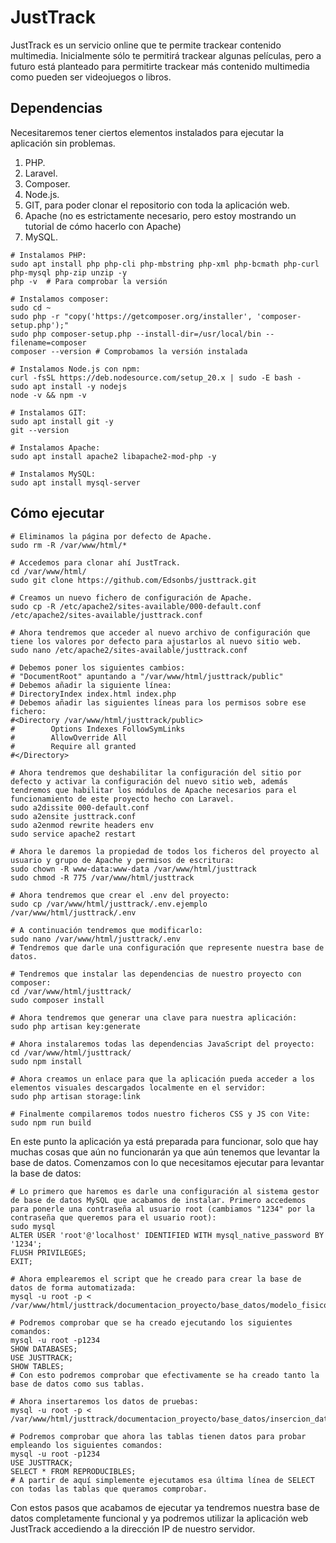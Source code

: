# JustTrack

JustTrack es un servicio online que te permite trackear contenido multimedia. Inicialmente sólo te permitirá trackear algunas películas, pero a futuro está planteado para permitirte trackear más contenido multimedia como pueden ser videojuegos o libros.

## Dependencias

Necesitaremos tener ciertos elementos instalados para ejecutar la aplicación sin problemas.

1. PHP.
2. Laravel.
3. Composer.
4. Node.js.
5. GIT, para poder clonar el repositorio con toda la aplicación web.
6. Apache (no es estrictamente necesario, pero estoy mostrando un tutorial de cómo hacerlo con Apache)
7. MySQL.

```shell
# Instalamos PHP:
sudo apt install php php-cli php-mbstring php-xml php-bcmath php-curl php-mysql php-zip unzip -y
php -v  # Para comprobar la versión

# Instalamos composer:
sudo cd ~
sudo php -r "copy('https://getcomposer.org/installer', 'composer-setup.php');"
sudo php composer-setup.php --install-dir=/usr/local/bin --filename=composer
composer --version # Comprobamos la versión instalada

# Instalamos Node.js con npm:
curl -fsSL https://deb.nodesource.com/setup_20.x | sudo -E bash -
sudo apt install -y nodejs
node -v && npm -v

# Instalamos GIT:
sudo apt install git -y
git --version

# Instalamos Apache:
sudo apt install apache2 libapache2-mod-php -y

# Instalamos MySQL:
sudo apt install mysql-server
```

## Cómo ejecutar

```shell
# Eliminamos la página por defecto de Apache.
sudo rm -R /var/www/html/*

# Accedemos para clonar ahí JustTrack.
cd /var/www/html/
sudo git clone https://github.com/Edsonbs/justtrack.git

# Creamos un nuevo fichero de configuración de Apache.
sudo cp -R /etc/apache2/sites-available/000-default.conf /etc/apache2/sites-available/justtrack.conf

# Ahora tendremos que acceder al nuevo archivo de configuración que tiene los valores por defecto para ajustarlos al nuevo sitio web.
sudo nano /etc/apache2/sites-available/justtrack.conf

# Debemos poner los siguientes cambios:
# "DocumentRoot" apuntando a "/var/www/html/justtrack/public"
# Debemos añadir la siguiente línea:
# DirectoryIndex index.html index.php
# Debemos añadir las siguientes líneas para los permisos sobre ese fichero:
#<Directory /var/www/html/justtrack/public>
#        Options Indexes FollowSymLinks
#        AllowOverride All
#        Require all granted
#</Directory>

# Ahora tendremos que deshabilitar la configuración del sitio por defecto y activar la configuración del nuevo sitio web, además tendremos que habilitar los módulos de Apache necesarios para el funcionamiento de este proyecto hecho con Laravel.
sudo a2dissite 000-default.conf
sudo a2ensite justtrack.conf
sudo a2enmod rewrite headers env
sudo service apache2 restart

# Ahora le daremos la propiedad de todos los ficheros del proyecto al usuario y grupo de Apache y permisos de escritura:
sudo chown -R www-data:www-data /var/www/html/justtrack
sudo chmod -R 775 /var/www/html/justtrack

# Ahora tendremos que crear el .env del proyecto:
sudo cp /var/www/html/justtrack/.env.ejemplo /var/www/html/justtrack/.env

# A continuación tendremos que modificarlo:
sudo nano /var/www/html/justtrack/.env
# Tendremos que darle una configuración que represente nuestra base de datos.

# Tendremos que instalar las dependencias de nuestro proyecto con composer:
cd /var/www/html/justtrack/
sudo composer install

# Ahora tendremos que generar una clave para nuestra aplicación:
sudo php artisan key:generate

# Ahora instalaremos todas las dependencias JavaScript del proyecto:
cd /var/www/html/justtrack/
sudo npm install

# Ahora creamos un enlace para que la aplicación pueda acceder a los elementos visuales descargados localmente en el servidor:
sudo php artisan storage:link

# Finalmente compilaremos todos nuestro ficheros CSS y JS con Vite:
sudo npm run build
```

En este punto la aplicación ya está preparada para funcionar, solo que hay muchas cosas que aún no funcionarán ya que aún tenemos que levantar la base de datos. Comenzamos con lo que necesitamos ejecutar para levantar la base de datos:

```shell
# Lo primero que haremos es darle una configuración al sistema gestor de base de datos MySQL que acabamos de instalar. Primero accedemos para ponerle una contraseña al usuario root (cambiamos "1234" por la contraseña que queremos para el usuario root):
sudo mysql
ALTER USER 'root'@'localhost' IDENTIFIED WITH mysql_native_password BY '1234';
FLUSH PRIVILEGES;
EXIT;

# Ahora emplearemos el script que he creado para crear la base de datos de forma automatizada:
mysql -u root -p < /var/www/html/justtrack/documentacion_proyecto/base_datos/modelo_fisico.sql

# Podremos comprobar que se ha creado ejecutando los siguientes comandos:
mysql -u root -p1234
SHOW DATABASES;
USE JUSTTRACK;
SHOW TABLES;
# Con esto podremos comprobar que efectivamente se ha creado tanto la base de datos como sus tablas.

# Ahora insertaremos los datos de pruebas:
mysql -u root -p < /var/www/html/justtrack/documentacion_proyecto/base_datos/insercion_datos.sql

# Podremos comprobar que ahora las tablas tienen datos para probar empleando los siguientes comandos:
mysql -u root -p1234
USE JUSTTRACK;
SELECT * FROM REPRODUCIBLES;
# A partir de aquí simplemente ejecutamos esa última línea de SELECT con todas las tablas que queramos comprobar.
```

Con estos pasos que acabamos de ejecutar ya tendremos nuestra base de datos completamente funcional y ya podremos utilizar la aplicación web JustTrack accediendo a la dirección IP de nuestro servidor.
